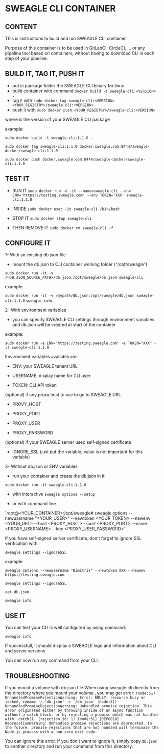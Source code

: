 # SWEAGLE CLI CONTAINER

## CONTENT

This is instructions to build and run SWEAGLE CLI container.

Purpose of this container is to be used in GitLabCI, CircleCI, ... or any pipeline tool based on containers, without having to download CLI in each step of your pipeline.


## BUILD IT, TAG IT, PUSH IT

- put in package folder the SWEAGLE CLI binary for linux
- build container with command `docker build -t sweagle-cli:<VERSION> .`
- tag it with `sudo docker tag sweagle-cli:<VERSION> <YOUR_REGISTRY>/sweagle-cli:<VERSION>`
- push it with `sudo docker push <YOUR_REGISTRY>/sweagle-cli:<VERSION>`

where <VERSION> is the version of your SWEAGLE CLI package


example:

`sudo docker build -t sweagle-cli:1.1.0 .`

`sudo docker tag sweagle-cli:1.1.0 docker.sweagle.com:8444/sweagle-docker/sweagle-cli:1.1.0`

`sudo docker push docker.sweagle.com:8444/sweagle-docker/sweagle-cli:1.1.0`


## TEST IT

- RUN IT
`sudo docker run -d -it --name=sweagle-cli --env ENV='https://testing.sweagle.com' --env TOKEN='XXX' sweagle-cli:1.1.0`

- INSIDE
`sudo docker exec -it sweagle-cli /bin/bash`

- STOP IT
`sudo docker stop sweagle-cli`

- THEN REMOVE IT
`sudo docker rm sweagle-cli -f`


## CONFIGURE IT

1- With an existing db.json file

- mount the db.json to CLI container working folder ("/opt/sweagle")

`sudo docker run -it -v /<DB.JSON_SOURCE_PATH>/db.json:/opt/sweagle/db.json sweagle-cli`

example:

`sudo docker run -it -v /mypath/db.json:/opt/sweagle/db.json sweagle-cli:1.1.0`
`sweagle info`


2- With environment variables

- you can specify SWEAGLE CLI settings through environment variables and db.json will be created at start of the container

example:

`sudo docker run -e ENV="https://testing.sweagle.com" -e TOKEN="XXX" -it sweagle-cli:1.1.0`

Environment variables available are:

- ENV: your SWEAGLE tenant URL

- USERNAME: display name for CLI user

- TOKEN: CLI API token

(optional) if any proxy host to use to go to SWEAGLE URL

- PROVY_HOST

- PROXY_PORT

- PROXY_USER

- PROXY_PASSWORD

(optional) if your SWEAGLE server used self-signed certificate

- IGNORE_SSL (just put the variable, value is not important for this variable)


3- Without db.json or ENV variables

- run your container and create the db.json in it

`sudo docker run -it sweagle-cli:1.1.0`


  - with interactive `sweagle options --setup`


  - or with command line

`root@<YOUR_CONTAINER>:/opt/sweagle# sweagle options --newusername "<YOUR_USER>" --newtoken <YOUR_TOKEN> --newenv <YOUR_URL> --host <PROXY_HOST> --port <PROXY_PORT> --name <PROXY_USERNAME> --key <PROXY_USER_PASSWORD>``

If you have self-signed server certificate, don't forget to ignore SSL verification with:

`sweagle settings --ignoreSSL`

example:

`sweagle options --newusername "Dimitris" --newtoken XXX --newenv https://testing.sweagle.com`

`sweagle settings --ignoreSSL`

`cat db.json`

`sweagle info`


## USE IT

You can test your CLI is well configured by using command:

`sweagle info`

If successfull, it should display a SWEAGLE logo and information about CLI and server versions

You can now run any command from your CLI.


## TROUBLESHOOTING

If you mount a volume with db.json file
When using sweagle cli directly from the directory where you mount your volume , you may get error:
`(node:51) UnhandledPromiseRejectionWarning: Error: EBUSY: resource busy or locked, rename '/.~db.json' -> '/db.json'
(node:51) UnhandledPromiseRejectionWarning: Unhandled promise rejection. This error originated either by throwing inside of an async function without a catch block, or by rejecting a promise which was not handled with .catch(). (rejection id: 1)
(node:51) [DEP0018] DeprecationWarning: Unhandled promise rejections are deprecated. In the future, promise rejections that are not handled will terminate the Node.js process with a non-zero exit code.`

You can ignore this error. If you don't want to ignore it, simply copy `db.json` to another directory and run your command from this directory.
